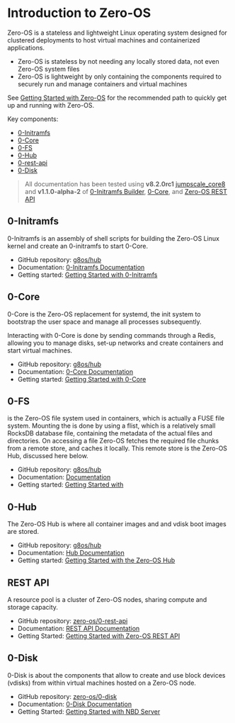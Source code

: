 # Introduction to Zero-OS

Zero-OS is a stateless and lightweight Linux operating system designed for clustered deployments to host virtual machines and containerized applications.

- Zero-OS is stateless by not needing any locally stored data, not even Zero-OS system files
- Zero-OS is lightweight by only containing the components required to securely run and manage containers and virtual machines

See [Getting Started with Zero-OS](gettingstarted/gettingstarted.md) for the recommended path to quickly get up and running with Zero-OS.

Key components:

- [0-Initramfs](#0-initramfs)
- [0-Core](#0-core)
- [0-FS](#0-fs)
- [0-Hub](#0-hub)
- [0-rest-api](#0-rest-api)
- [0-Disk](#0-disk)

> All documentation has been tested using **v8.2.0rc1** [jumpscale_core8](https://github.com/Jumpscale/jumpscale_core8/tree/v8.2.0rc1) and **v1.1.0-alpha-2** of [0-Initramfs Builder](https://github.com/zero-os/0-initramfs/releases/tag/v1.1.0-alpha-2), [0-Core](https://github.com/zero-os/0-core/releases/tag/v1.1.0-alpha-2), [](https://github.com/zero-os/0-fs/releases/tag/v1.1.0-alpha-2) and [Zero-OS REST API](https://github.com/zero-OS/0-disk/releases/tag/v1.1.0-alpha-2)

<a id="0-core"></a>
## 0-Initramfs

0-Initramfs is an assembly of shell scripts for building the Zero-OS Linux kernel and create an 0-initramfs to start 0-Core.

- GitHub repository: [g8os/hub](https://github.com/zero-os/0-initramfs)
- Documentation: [0-Initramfs Documentation](https://github.com/zero-os/0-initramfs/blob/master/docs/SUMMARY.md)
- Getting started: [Getting Started with 0-Initramfs](https://github.com/zero-os/0-initramfs/blob/master/docs/gettingstarted/gettingstarted.md)

<a id="0-core"></a>
## 0-Core

0-Core is the Zero-OS replacement for systemd, the init system to bootstrap the user space and manage all processes subsequently.

Interacting with 0-Core is done by sending commands through a Redis, allowing you to manage disks, set-up networks and create containers and start virtual machines.

- GitHub repository: [g8os/hub](https://github.com/zero-os/0-core)
- Documentation: [0-Core Documentation](https://github.com/zero-os/0-core/blob/master/docs/SUMMARY.md)
- Getting started: [Getting Started with 0-Core](https://github.com/zero-os/0-core/blob/master/docs/gettingstarted/gettingstarted.md)

<a id="0-fs"></a>
## 0-FS

 is the Zero-OS file system used in containers, which is actually a FUSE file system. Mounting the  is done by using a flist, which is a relatively small RocksDB database file, containing the metadata of the actual files and directories. On accessing a file Zero-OS fetches the required file chunks from a remote store, and caches it locally. This remote store is the Zero-OS Hub, discussed here below.

- GitHub repository: [g8os/hub](https://github.com/g8os/hub)
- Documentation: [ Documentation](https://github.com/zero-os/0-fs/blob/master/docs/SUMMARY.md)
- Getting started: [Getting Started with ](https://github.com/zero-os/0-fs/blob/master/docs/gettingstarted/gettingstarted.md)

<a id="0-hub"></a>
## 0-Hub

The Zero-OS Hub is where all container images and and vdisk boot images are stored.

- GitHub repository: [g8os/hub](https://github.com/g8os/hub)
- Documentation: [Hub Documentation](https://github.com/g8os/hub/blob/master/docs/SUMMARY.md)
- Getting started: [Getting Started with the Zero-OS Hub](https://github.com/g8os/hub/blob/master/docs/gettingstarted/gettingstarted.md)

<a id="0-rest-api"></a>
## REST API

A resource pool is a cluster of Zero-OS nodes, sharing compute and storage capacity.

- GitHub repository: [zero-os/0-rest-api](https://github.com/zero-OS/0-disk)
- Documentation: [REST API Documentation](https://github.com/zero-OS/0-disk/blob/master/docs/SUMMARY.md)
- Getting Started: [Getting Started with Zero-OS REST API](https://github.com/zero-OS/0-disk/blob/master/docs/gettingstarted/gettingstarted.md)

<a id="0-disk"></a>
## 0-Disk

0-Disk is about the components that allow to create and use block devices (vdisks) from within virtual machines hosted on a Zero-OS node.

- GitHub repository: [zero-os/0-disk](https://github.com/zero-os/0-disk)
- Documentation: [0-Disk Documentation](https://github.com/zero-os/0-disk/blob/master/docs/SUMMARY.md)
- Getting Started: [Getting Started with NBD Server](https://github.com/zero-os/0-disk/blob/master/docs/gettingstarted/gettingstarted.md)
